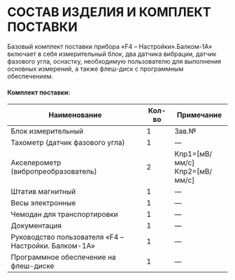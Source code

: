 # **СОСТАВ ИЗДЕЛИЯ И КОМПЛЕКТ ПОСТАВКИ**

Базовый комплект поставки прибора «F4 – Настройки».Балком-1А» включает в себя измерительный блок, два датчика вибрации, датчик фазового угла, оснастку, необходимую пользователю для выполнения основных измерений, а также флеш-диск с программным обеспечением.

#### **Комплект поставки:**

| Наименование                                      | Кол-во | Примечание                          |
|---------------------------------------------------|--------|--------------------------------------|
| Блок измерительный                                | 1      | Зав.№                               |
| Тахометр (датчик фазового угла)                   | 1      | —                                   |
| Акселерометр (вибропреобразователь)               | 2      | Кпр1=[мВ/мм/с]<br>Кпр2=[мВ/мм/с]   |
| Штатив магнитный                                  | 1      | —                                   |
| Весы электронные                                  | 1      | —                                   |
| Чемодан для транспортировки                       | 1      | —                                   |
| Документация                                      | 1      | —                                   |
| Руководство пользователя «F4 – Настройки. Балком-1А» | 1    | —                                   |
| Программное обеспечение на флеш-диске             | 1      | —                                   |